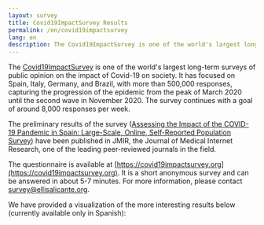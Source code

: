 ```yaml
---
layout: survey
title: Covid19ImpactSurvey Results
permalink: /en/covid19impactsurvey
lang: en
description: The Covid19ImpactSurvey is one of the world's largest long-term surveys of public opinion on the impact of Covid-19 on society. 
---
```


The [Covid19ImpactSurvey](https://covid19impactsurvey.org) is one of the world's largest long-term surveys of public opinion on the impact of Covid-19 on society. It has focused on Spain, Italy, Germany, and Brazil, with more than 500,000 responses, capturing the progression of the epidemic from the peak of March 2020 until the second wave in November 2020. The survey continues with a goal of around 8,000 responses per week.

The preliminary results of the survey ([Assessing the Impact of the COVID-19 Pandemic in Spain: Large-Scale, Online, Self-Reported Population Survey](https://www.jmir.org/2020/9/e21319/)) have been published in JMIR, the Journal of Medical Internet Research, one of the leading peer-reviewed journals in the field.

The questionnaire is available at [https://covid19impactsurvey.org](https://covid19impactsurvey.org). It is a short anonymous survey and can be answered in about 5-7 minutes. For more information, please contact [survey@ellisalicante.org](mailto:survey@ellisalicante.org).

We have provided a visualization of the more interesting results below (currently available only in Spanish):
